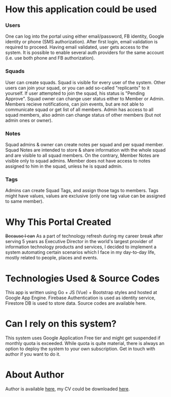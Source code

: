 # How this application could be used

### Users
One can log into the portal using either email/password, FB identity, Google identity or phone (SMS authorization). After first login, email validation is required to proceed. Having email validated, user gets access to the system. It is possible to enable several auth providers for the same account (i.e. use both phone and FB authorization).

### Squads
User can create squads. Squad is visible for every user of the system. Other users can join your squad, or you can add so-called "replicants" to it yourself. If user attempted to join the squad, his status is "Pending Approve". Squad owner can change user status either to Member or Admin. Members recieve notifications, can join events, but are not able to communicate squad or get list of all members. Admin has access to all squad members, also admin can change status of other members (but not admin ones or owner).

### Notes
Squad admins & owner can create notes per squad and per squad member. Squad Notes are intended to store & share information with the whole squad and are visible to all squad members. On the contrary, Member Notes are visible only to squad admins. Member does not have access to notes assigned to him in the squad, unless he is squad admin.

### Tags
Admins can create Squad Tags, and assign those tags to members. Tags might have values, values are exclusive (only one tag value can be assigned to same member).

# Why This Portal Created

~~Because I can~~ As a part of technology refresh during my career break after serving 5 years as Executive Director in the world's largest provider of information technology products and services, I decided to implement a system automating certain scenarios which I face in my day-to-day life, mostly related to people, places and events.

# Technologies Used & Source Codes

This app is written using Go + JS (Vue) + Bootstrap styles and hosted at Google App Engine. Firebase Authentication is used as identity service, Firestore DB is used to store data. Source codes are available here.

# Can I rely on this system?

This system uses Google Application Free tier and might get suspended if monthly quota is exceeded. While quota is quite material, there is always an option to deploy the system to your own subscription. Get in touch with author if you want to do it.

# About Author

Author is available [here](https://www.linkedin.com/in/timur-k/), my CV could be downloaded [here](https://storage.googleapis.com/assist-bucket/Resume-Timur-Khakimyanov.pdf). 
